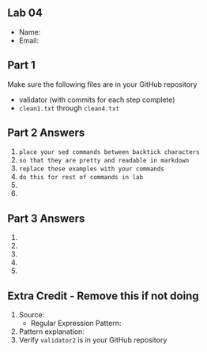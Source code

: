 ## Lab 04

- Name:
- Email: 

## Part 1 

Make sure the following files are in your GitHub repository
- validator (with commits for each step complete)
- `clean1.txt` through `clean4.txt`

## Part 2 Answers

1. `place your sed commands between backtick characters`
2. `so that they are pretty and readable in markdown`
3. `replace these examples with your commands`
4. `do this for rest of commands in lab`
5.
6. 

## Part 3 Answers

1.
2.
3.
4.
5.

## Extra Credit - Remove this if not doing

1. Source: 
    - Regular Expression Pattern: 
2. Pattern explanation:
3. Verify `validator2` is in your GitHub repository